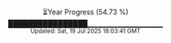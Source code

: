 <p align="center">
⏳Year Progress (54.73 %)<br>
████████████████▁▁▁▁▁▁▁▁▁▁▁▁▁▁ <br>
<sub>Updated: Sat, 19 Jul 2025 18:03:41 GMT</sub>
</p>


